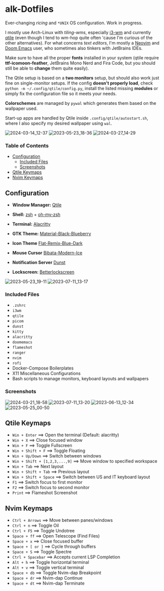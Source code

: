 # alk-Dotfiles
Ever-changing _ricing_ and `*UNIX` OS configuration. Work in progress.

I mostly use Arch-Linux with _tiling-wms_, especially [i3-wm](https://github.com/i3/i3) and currently [qtile](https://github.com/qtile/qtile) (even though I tend to wm-hop quite often 'cause I'm curious of the other alternatives). For what concerns _text editors_, I'm mostly a [Neovim](https://github.com/neovim/neovim) and [Doom Emacs](https://github.com/doomemacs/doomemacs) user, who sometimes also tinkers with JetBrains IDEs. 

Make sure to have all the proper **fonts** installed in your system (qtile require **ttf-icomoon-feather**, JetBrains Mono Nerd and Fira Code, but you should still be able to **change** them quite easily). 

The Qtile setup is based on a **two monitors** setup, but should also work just fine on single-monitor setups. If the config **doesn't properly load**, check `python -m ~/.config/qtile/config.py`, install the listed missing **modules** or simply fix the configuration file so it meets your needs.

**Colorschemes** are managed by `pywal` which generates them based on the wallpaper used. 

Start-up apps are handled by Qtile inside `.config/qtile/autostart.sh`, where I also specify my desired wallpaper using `wal`.

![2024-03-14_12-37](https://github.com/alcestide/Dotfiles/assets/106203061/e7cffc48-7012-4014-8fec-1e4eae8bcab6)
![2023-05-23_18-36](https://github.com/alcestide/Dotfiles/assets/106203061/410fe864-2921-49de-94d7-3cb85bec2cc4)
![2024-03-27_14-29](https://github.com/alcestide/Dotfiles/assets/106203061/6e9ee860-6c28-48f4-9351-1d82c76833fb)

### **Table of Contents**
* [Configuration](#configuration)
  * [Included Files](#included-files) 
  * [Screenshots](#screenshots)
* [Qtile Keymaps](#qtile-keymaps)
* [Nvim Keymaps](#nvim-keymaps)

## Configuration <a name="configuration"></a>

- **Window Manager:** [Qtile](https://github.com/qtile/qtile) 

- **Shell:** [zsh](https://www.zsh.org/) + [oh-my-zsh](https://ohmyz.sh/)

- **Terminal:** [Alacritty](https://github.com/alacritty/alacritty)

- **GTK Theme:** [Material-Black-Blueberry](https://www.gnome-look.org/p/1316887)

- **Icon Theme** [Flat-Remix-Blue-Dark](https://www.gnome-look.org/p/1214931)

- **Mouse Cursor** [Bibata-Modern-Ice](https://www.gnome-look.org/p/1197198)

- **Notification Server** [Dunst](https://github.com/dunst-project/dunst)

- **Lockscreen:** [Betterlockscreen](https://github.com/betterlockscreen/betterlockscreen)

![2023-05-23_19-11](https://github.com/alcestide/Dotfiles/assets/106203061/40d19df5-920f-49e3-8857-408d7780c930)
![2023-07-11_13-17](https://github.com/alcestide/Dotfiles/assets/106203061/838b2042-585a-4fa1-adb7-73a5b542f072)

### Included Files <a name="included-files"></a>

- `.zshrc`
- `i3wm`
- `qtile`
- `picom`
- `dunst`
- `kitty`
- `alacritty`
- `doomemacs`
- `flameshot`
- `ranger`
- `nvim`
- `rofi`
- Docker-Compose Boilerplates
- X11 Miscellaneous Configurations
- Bash scripts to manage monitors, keyboard layouts and wallpapers

### Screenshots <a name="screenshots"> </a>

![2024-03-21_18-58](https://github.com/alcestide/Dotfiles/assets/106203061/0a39f29d-eb1d-4624-aa3a-d400b0fb42ac)
![2023-07-11_13-20](https://github.com/alcestide/Dotfiles/assets/106203061/28eca8a3-4f90-4823-9c57-5ec4daf7f703)
![2023-06-13_12-34](https://github.com/alcestide/Dotfiles/assets/106203061/2dd03ca6-4224-4171-a29a-813dc6fa000b)
![2023-05-25_00-50](https://github.com/alcestide/Dotfiles/assets/106203061/3b0cbbe4-dca3-49a0-8b67-772c43e80493)

## Qtile Keymaps <a name="qtile-keymaps"> </a>

- `Win + Enter` $\implies$ Open the terminal (Default: alacritty)
- `Win + X` $\implies$ Close focused window
- `Win + F` $\implies$ Toggle Fullscreen
- `Win + Shift + F` $\implies$ Toggle Floating
- `Win + Up/Down` $\implies$ Switch between windows
- `Win + Shift + [1,2,3,...,9]` $\implies$ Move window to specified workspace
- `Win + Tab` $\implies$ Next layout
- `Win + Shift + Tab` $\implies$ Previous layout
- `Win + Shift + Space` $\implies$ Switch between US and IT keyboard layout
- `F1` $\implies$ Switch focus to first monitor
- `F2` $\implies$ Switch focus to second monitor
- `Print` $\implies$ Flameshot Screenshot

## Nvim Keymaps <a name="nvim-keymaps"></a>

- `Ctrl + Arrows` $\implies$ Move between panes/windows
- `Ctrl + n` $\implies$ Toggle Oil
- `Ctrl + F5` $\implies$ Toggle Undotree
- `Space + ff` $\implies$ Open Telescope (Find Files)
- `Space + x` $\implies$ Close focused buffer
- `Space + [ or ]` $\implies$ Cycle through buffers
- `Space + S` $\implies$ Toggle Spectre
- `Ctrl + Spacebar` $\implies$ Accepts current LSP Completion
- `Alt + h` $\implies$ Toggle horizontal terminal
- `Alt + v` $\implies$ Toggle vertical terminal
- `Space + db` $\implies$ Toggle Nvim-dap Breakpoint
- `Space + dr` $\implies$ Nvim-dap Continue
- `Space + dt` $\implies$ Nvim-dap Terminate
